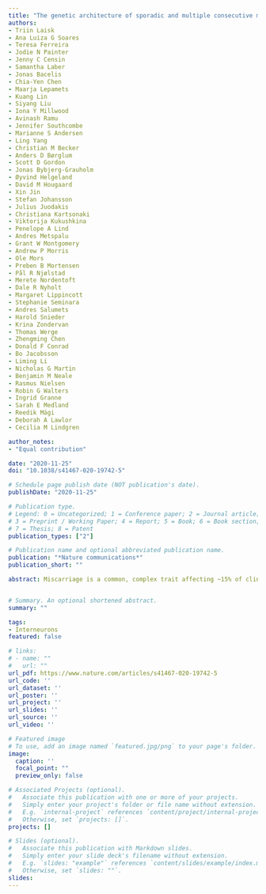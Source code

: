 ```yaml
---
title: "The genetic architecture of sporadic and multiple consecutive miscarriage"
authors:
- Triin Laisk
- Ana Luiza G Soares
- Teresa Ferreira
- Jodie N Painter
- Jenny C Censin
- Samantha Laber
- Jonas Bacelis
- Chia-Yen Chen
- Maarja Lepamets
- Kuang Lin
- Siyang Liu
- Iona Y Millwood
- Avinash Ramu
- Jennifer Southcombe
- Marianne S Andersen
- Ling Yang
- Christian M Becker
- Anders D Børglum
- Scott D Gordon
- Jonas Bybjerg-Grauholm
- Øyvind Helgeland
- David M Hougaard
- Xin Jin
- Stefan Johansson
- Julius Juodakis
- Christiana Kartsonaki
- Viktorija Kukushkina
- Penelope A Lind
- Andres Metspalu
- Grant W Montgomery
- Andrew P Morris
- Ole Mors
- Preben B Mortensen
- Pål R Njølstad
- Merete Nordentoft
- Dale R Nyholt
- Margaret Lippincott
- Stephanie Seminara
- Andres Salumets
- Harold Snieder
- Krina Zondervan
- Thomas Werge
- Zhengming Chen
- Donald F Conrad
- Bo Jacobsson
- Liming Li
- Nicholas G Martin
- Benjamin M Neale
- Rasmus Nielsen
- Robin G Walters
- Ingrid Granne
- Sarah E Medland
- Reedik Mägi
- Deborah A Lawlor
- Cecilia M Lindgren

author_notes:
- "Equal contribution"

date: "2020-11-25"
doi: "10.1038/s41467-020-19742-5"

# Schedule page publish date (NOT publication's date).
publishDate: "2020-11-25"

# Publication type.
# Legend: 0 = Uncategorized; 1 = Conference paper; 2 = Journal article;
# 3 = Preprint / Working Paper; 4 = Report; 5 = Book; 6 = Book section;
# 7 = Thesis; 8 = Patent
publication_types: ["2"]

# Publication name and optional abbreviated publication name.
publication: "*Nature communications*"
publication_short: ""

abstract: Miscarriage is a common, complex trait affecting ~15% of clinically confirmed pregnancies. Here we present the results of large-scale genetic association analyses with 69,054 cases from five different ancestries for sporadic miscarriage, 750 cases of European ancestry for multiple (≥3) consecutive miscarriage, and up to 359,469 female controls. We identify one genome-wide significant association (rs146350366, minor allele frequency (MAF) 1.2%, P = 3.2 × 10-8, odds ratio (OR) = 1.4) for sporadic miscarriage in our European ancestry meta-analysis and three genome-wide significant associations for multiple consecutive miscarriage (rs7859844, MAF = 6.4%, P = 1.3 × 10-8, OR = 1.7; rs143445068, MAF = 0.8%, P = 5.2 × 10-9, OR = 3.4; rs183453668, MAF = 0.5%, P = 2.8 × 10-8, OR = 3.8). We further investigate the genetic architecture of miscarriage with biobank-scale Mendelian randomization, heritability, and genetic correlation analyses. Our results show that miscarriage etiopathogenesis is partly driven by genetic variation potentially related to placental biology, and illustrate the utility of large-scale biobank data for understanding this pregnancy complication.


# Summary. An optional shortened abstract.
summary: ""

tags:
- Interneurons
featured: false

# links:
# - name: ""
#   url: ""
url_pdf: https://www.nature.com/articles/s41467-020-19742-5
url_code: ''
url_dataset: ''
url_poster: ''
url_project: ''
url_slides: ''
url_source: ''
url_video: ''

# Featured image
# To use, add an image named `featured.jpg/png` to your page's folder. 
image:
  caption: ''
  focal_point: ""
  preview_only: false

# Associated Projects (optional).
#   Associate this publication with one or more of your projects.
#   Simply enter your project's folder or file name without extension.
#   E.g. `internal-project` references `content/project/internal-project/index.md`.
#   Otherwise, set `projects: []`.
projects: []

# Slides (optional).
#   Associate this publication with Markdown slides.
#   Simply enter your slide deck's filename without extension.
#   E.g. `slides: "example"` references `content/slides/example/index.md`.
#   Otherwise, set `slides: ""`.
slides:
---
```

